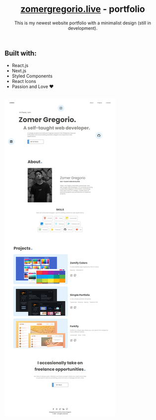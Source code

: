 <!-- <div align="center">
  <img src="https://raw.githubusercontent.com/zomeru/portfolio/main/src/assets/images/web.png" alt="Logo" width="150px" height="50px"/>
</div> -->
<h1 align="center"><a href='https://zomergregorio.live/'>zomergregorio.live</a> - portfolio</h1>
<p align="center">This is my newest website portfolio with a minimalist design (still in development).</p>
<br>
<h2>Built with:</h2>
<ul>
  <li>React.js</li>
  <li>Next.js</li>
  <li>Styled Components</li>
  <li>React Icons</li>
  <li>Passion and Love ❤</li>
</ul>
<br>
<img src="https://raw.githubusercontent.com/zomeru/portfolio/main/src/assets/images/fullpage.png" alt="My website full page photo" />
